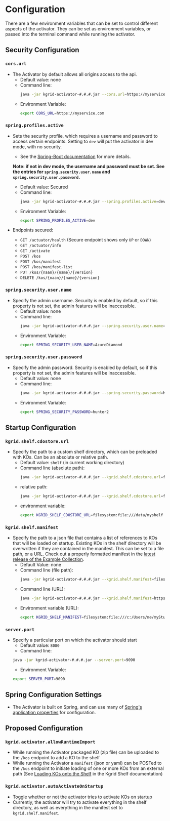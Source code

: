 # Configuration
There are a few environment variables that can be set to control different aspects of the activator. They can be set as environment variables, or passed into the terminal command while running the activator.
## Security Configuration
### `cors.url`
- The Activator by default allows all origins access to the api.
  - Default value: none
  - Command line:
    ```bash
    java -jar kgrid-activator-#.#.#.jar --cors.url=https://myservice.com
    ```
  - Environment Variable:
    ```bash
    export CORS_URL=https://myservice.com
    ```
### `spring.profiles.active`
- Sets the security profile, which requires a username and password to access certain endpoints. Setting to `dev` will put the activator in dev mode, with no security.
  - See the [Spring-Boot documentation](https://docs.spring.io/spring-boot/docs/2.4.3/reference/html/appendix-application-properties.html#spring.profiles.active) for more details.

  __Note: if not in dev mode, the username and password must be set.
  See the entries for `spring.security.user.name` and `spring.security.user.password`.__
  - Default value: Secured
  - Command line:
    ```bash
    java -jar kgrid-activator-#.#.#.jar --spring.profiles.active=dev
    ```
  - Environment Variable:
    ```bash
    export SPRING_PROFILES_ACTIVE=dev
    ```
- Endpoints secured:
  - `GET /actuator/health` (Secure endpoint shows only `UP` or `DOWN`)
  - `GET /actuator/info`
  - `GET /activate`
  - `POST /kos`
  - `POST /kos/manifest`
  - `POST /kos/manifest-list`
  - `PUT /kos/{naan}/{name}/{version}`
  - `DELETE /kos/{naan}/{name}/{version}`
### `spring.security.user.name`
- Specify the admin username. Security is enabled by default, so if this property is not set, the admin features will be inaccessible.
  - Default value: none
  - Command line:
    ```bash
    java -jar kgrid-activator-#.#.#.jar --spring.security.user.name=AzureDiamond
    ```
  - Environment Variable:
    ```bash
    export SPRING_SECURITY_USER_NAME=AzureDiamond
    ```
### `spring.security.user.password`
- Specify the admin password. Security is enabled by default, so if this property is not set, the admin features will be inaccessible.
  - Default value: none
  - Command line:
    ```bash
    java -jar kgrid-activator-#.#.#.jar --spring.security.password=hunter2
    ```
  - Environment Variable:
    ```bash
    export SPRING_SECURITY_PASSWORD=hunter2
    ```
    
## Startup Configuration
### `kgrid.shelf.cdostore.url`
- Specify the path to a custom shelf directory, which can be preloaded with KOs. Can be an absolute or relative path.
  - Default value: `shelf` (in current working directory)
  - Command line (absolute path):
    ```bash
    java -jar kgrid-activator-#.#.#.jar --kgrid.shelf.cdostore.url=filesystem:file:///data/myshelf
    ```
  - relative path:
    ```bash
    java -jar kgrid-activator-#.#.#.jar --kgrid.shelf.cdostore.url=filesystem:file:///c:/Users/me/myshelf
    ```
  - environment variable:
    ```bash
    export KGRID_SHELF_CDOSTORE_URL=filesystem:file:///data/myshelf
    ```
### `kgrid.shelf.manifest` 
- Specify the path to a json file that contains a list of references to KOs that will be loaded on startup. Existing KOs in the shelf directory will be overwritten if they are contained in the manifest. This can be set to a file path, or a URL. Check out a properly formatted manifest in the [latest release of the Example Collection](https://github.com/kgrid-objects/example-collection/releases/latest).
  - Default Value: none
  - Command line (file path):
    ```bash
    java -jar kgrid-activator-#.#.#.jar --kgrid.shelf.manifest=filesystem:file:///c:/Users/me/myStuff/manifest.json
    ```
  - Command line (URL):
    ```bash
    java -jar kgrid-activator-#.#.#.jar --kgrid.shelf.manifest=https://github.com/kgrid-objects/example-collection/releases/download/4.1.1/manifest.json
    ```
  - Environment variable (URL):
    ```bash
    export KGRID_SHELF_MANIFEST=filesystem:file:///c:/Users/me/myStuff/manifest.json
    ```
### `server.port` 
- Specify a particular port on which the activator should start
    - Default value: `8080`
    - Command line:
    ```bash
    java -jar kgrid-activator-#.#.#.jar --server.port=9090
    ```
    - Environment Variable:
    ```bash
    export SERVER_PORT=9090
    ```

## Spring Configuration Settings
- The Activator is built on Spring, and can use many of [Spring's application properties](https://docs.spring.io/spring-boot/docs/2.4.3/reference/html/appendix-application-properties.html) for configuration.

## Proposed Configuration
### `kgrid.activator.allowRuntimeImport`
- While running the Activator packaged KO (zip file) can be uploaded to the `/kos` endpoint to add a KO to the shelf
- While running the Activator a `manifest` (json or yaml) can be POSTed to the `/kos` endpoint to initiate loading of one or more KOs from an external path (See [Loading KOs onto the Shelf](https://kgrid.org/kgrid-shelf) in the Kgrid Shelf documentation)

### `kgrid.activator.autoActivateOnStartup`
- Toggle whether or not the activator tries to activate KOs on startup
- Currently, the activator will try to activate everything in the shelf directory, as well as everything in the manifest set to `kgrid.shelf.manifest`.
